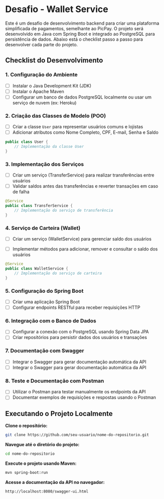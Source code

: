 # Desafio - Wallet Service

Este é um desafio de desenvolvimento backend para criar uma plataforma simplificada de pagamentos, semelhante ao PicPay. O projeto será desenvolvido em Java com Spring Boot e integrado ao PostgreSQL para persistência de dados. Abaixo está o checklist passo a passo para desenvolver cada parte do projeto.

## Checklist do Desenvolvimento

### 1. Configuração do Ambiente

- [ ] Instalar o Java Development Kit (JDK)
- [ ] Instalar o Apache Maven
- [ ] Configurar um banco de dados PostgreSQL localmente ou usar um serviço de nuvem (ex: Heroku)

### 2. Criação das Classes de Modelo (POO)

- [ ] Criar a classe `User` para representar usuários comuns e lojistas
- [ ] Adicionar atributos como Nome Completo, CPF, E-mail, Senha e Saldo

```java
public class User {
    // Implementação da classe User
}
```

### 3. Implementação dos Serviços

- [ ]  Criar um serviço (TransferService) para realizar transferências entre usuários
- [ ]  Validar saldos antes das transferências e reverter transações em caso de falha

```java
@Service
public class TransferService {
    // Implementação do serviço de transferência
}
```

### 4. Serviço de Carteira (Wallet)

- [ ]  Criar um serviço (WalletService) para gerenciar saldo dos usuários
- [ ]  Implementar métodos para adicionar, remover e consultar o saldo dos usuários


```java
@Service
public class WalletService {
    // Implementação do serviço de carteira
}
```

### 5. Configuração do Spring Boot

- [ ]  Criar uma aplicação Spring Boot
- [ ]  Configurar endpoints RESTful para receber requisições HTTP

### 6. Integração com o Banco de Dados

- [ ]  Configurar a conexão com o PostgreSQL usando Spring Data JPA
- [ ]  Criar repositórios para persistir dados dos usuários e transações

### 7. Documentação com Swagger

- [ ] Integrar o Swagger para gerar documentação automática da API
- [ ] Integrar o Swagger para gerar documentação automática da API

### 8. Teste e Documentação com Postman

- [ ]  Utilizar o Postman para testar manualmente os endpoints da API
- [ ]  Documentar exemplos de requisições e respostas usando o Postman

## Executando o Projeto Localmente

**Clone o repositório:**

```bash
git clone https://github.com/seu-usuario/nome-do-repositorio.git
```

**Navegue até o diretório do projeto:**
```bash
cd nome-do-repositorio
```

**Execute o projeto usando Maven:**
```bash
mvn spring-boot:run
```

**Acesse a documentação da API no navegador:**
```bash
http://localhost:8080/swagger-ui.html
```
